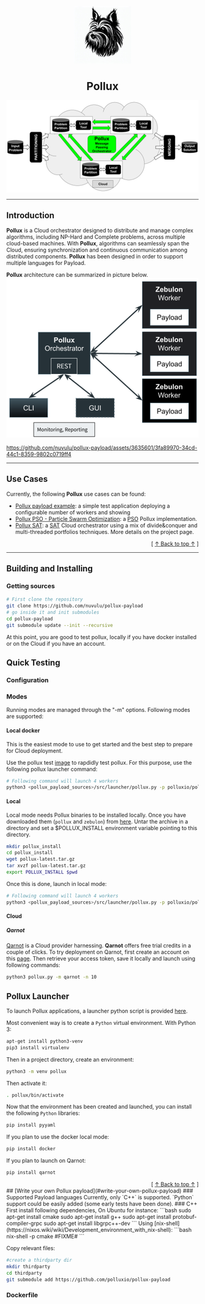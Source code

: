 <div align="center">
<img width="150" alt="Pollux Logo" src="./docs/images/pollux-logo.jpg"><h1>Pollux</h1>
</div>


![Pollux Schema](./docs/images/pollux-general.png)

---

## Introduction

**Pollux** is a Cloud orchestrator designed to distribute and manage complex algorithms, including NP-Hard and Complete problems, across multiple cloud-based machines.
With **Pollux**, algorithms can seamlessly span the Cloud, ensuring synchronization and continuous communication among distributed components.
**Pollux** has been designed in order to support multiple languages for Payload.

**Pollux** architecture can be summarized in picture below.
![Pollux architecture](./docs/images/pollux-architecture.png)

https://github.com/nuvulu/pollux-payload/assets/3635601/3fa89970-34cd-44c1-8359-9802c0719ff4

---

## Use Cases
Currently, the following **Pollux** use cases can be found:
 - [Pollux payload example](https://github.com/nuvulu/pollux-payload/blob/main/src/c%2B%2B/examples/test): a simple test application deploying a configurable number of workers and showing
 - [Pollux PSO - Particle Swarm Optimization](https://github.com/nuvulu/pollux-payload/tree/main/src/c%2B%2B/examples/pso): a [PSO](https://en.wikipedia.org/wiki/Particle_swarm_optimization) Pollux implementation.
 - [Pollux SAT](https://github.com/nuvulu/pollux-sat): a [SAT](https://en.wikipedia.org/wiki/Boolean_satisfiability_problem) Cloud orchestrator using a mix of divide&conquer and multi-threaded portfolios techniques. More details on the project page.

 <div align="right">[ <a href="#introduction">↑ Back to top ↑</a> ]</div>

--- 

## Building and Installing
### Getting sources
```bash
# First clone the repository
git clone https://github.com/nuvulu/pollux-payload
# go inside it and init submodules
cd pollux-payload
git submodule update --init --recursive
```
At this point, you are good to test pollux, locally if you have docker installed or on the Cloud if you have an account.
## Quick Testing
### Configuration
### Modes
Running modes are managed through the "-m" options. Following modes are supported:
#### Local docker
This is the easiest mode to use to get started and the best step to prepare for Cloud deployment.

Use the pollux test [image]() to rapdidly test pollux. For this purpose, use the following pollux launcher command:
```bash
# Following command will launch 4 workers
python3 <pollux_payload_sources>/src/launcher/pollux.py -p polluxio/pollux-payload -m local_docker -n 4
```
#### Local
Local mode needs Pollux binaries to be installed locally.
Once you have downloaded them (`pollux` and `zebulon`) from [here](). Untar the archive in a directory and set a $POLLUX_INSTALL environment variable pointing to this directory.
```bash
mkdir pollux_install
cd pollux_install
wget pollux-latest.tar.gz
tar xvzf pollux-latest.tar.gz
export POLLUX_INSTALL $pwd
```
Once this is done, launch in local mode:
```bash
# Following command will launch 4 workers
python3 <pollux_payload_sources>/src/launcher/pollux.py -p polluxio/pollux-payload -m local -n 4
```
#### Cloud
##### Qarnot
[Qarnot](https://qarnot.com) is a Cloud provider harnessing. **Qarnot** offers free trial credits in a couple of clicks. To try deployment on Qarnot, first create an account on this [page](https://tasq.qarnot.com/login/).
Then retrieve your access token, save it locally and launch using following commands:
```bash
python3 pollux.py -m qarnot -n 10
```
## Pollux Launcher
To launch Pollux applications, a launcher python script is provided [here](https://github.com/nuvulu/pollux-payload/blob/main/src/launcher/pollux.py).

Most convenient way is to create a `Python` virtual environment. With Python 3:
```bash
apt-get install python3-venv
pip3 install virtualenv
```
Then in a project directory, create an environment:
```bash
python3 -m venv pollux
```
Then activate it:
```bash
. pollux/bin/activate
```
Now that the environment has been created and launched, you can install the following `Python` libraries:
```bash
pip install pyyaml
```
If you plan to use the docker local mode:
```bash
pip install docker
```
If you plan to launch on Qarnot:
```bash
pip install qarnot
```
<div align="right">[ <a href="#table-of-contents">↑ Back to top ↑</a> ]</div>
## [Write your own Pollux payload](#write-your-own-pollux-payload)
### Supported Payload languages
Currently, only `C++` is supported. `Python` support could be easily added (some early tests have been done).
### C++
First install following dependencies, On Ubuntu for instance:
```bash
sudo apt-get install cmake
sudo apt-get install g++
sudo apt-get install protobuf-compiler-grpc
sudo apt-get install libgrpc++-dev
```
Using [nix-shell](https://nixos.wiki/wiki/Development_environment_with_nix-shell):
```bash
nix-shell -p cmake #FIXME#
```

Copy relevant files:
```bash
#create a thirdparty dir
mkdir thirdparty
cd thirdparty
git submodule add https://github.com/polluxio/pollux-payload
```
### Dockerfile

```Dockerfile
```
